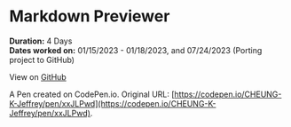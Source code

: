 # Markdown Previewer

**Duration:** 4 Days\
**Dates worked on:** 01/15/2023 - 01/18/2023, and 07/24/2023 (Porting project to GitHub)

View on [GitHub](https://cheung-k-jeffrey.github.io/freeCodeCamp-Certification-Projects/Front-End-Development-Libraries/02-Markdown-Previewer/index.html)

A Pen created on CodePen.io. Original URL: [https://codepen.io/CHEUNG-K-Jeffrey/pen/xxJLPwd](https://codepen.io/CHEUNG-K-Jeffrey/pen/xxJLPwd).


